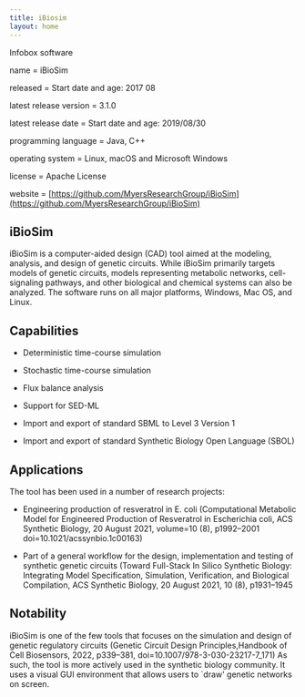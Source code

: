 ```yaml
---
title: iBiosim
layout: home
---
```


Infobox software

name                   = iBioSim

released               = Start date and age: 2017 08

latest release version = 3.1.0

latest release date    = Start date and age: 2019/08/30

programming language   = Java, C++

operating system       = Linux, macOS and Microsoft Windows

license                = Apache License

website                = [https://github.com/MyersResearchGroup/iBioSim](https://github.com/MyersResearchGroup/iBioSim)

iBioSim
-------

iBioSim is a computer-aided design (CAD) tool aimed at the modeling, analysis, and design of genetic circuits. While iBioSim primarily targets models of genetic circuits, models representing metabolic networks, cell-signaling pathways, and other biological and chemical systems can also be analyzed. The software runs on all major platforms, Windows, Mac OS, and Linux.


Capabilities
------------

* Deterministic time-course simulation

* Stochastic time-course simulation

* Flux balance analysis

* Support for SED-ML

* Import and export of standard SBML to Level 3 Version 1

* Import and export of standard Synthetic Biology Open Language (SBOL)

Applications
------------

The tool has been used in a number of research projects:

* Engineering production of resveratrol in E. coli (Computational Metabolic Model for Engineered Production of Resveratrol in Escherichia coli, ACS Synthetic Biology, 20 August 2021, volume=10 (8), p1992–2001 doi=10.1021/acssynbio.1c00163)

* Part of a general workflow for the design, implementation and testing of synthetic genetic circuits (Toward Full-Stack In Silico Synthetic Biology: Integrating Model Specification, Simulation, Verification, and Biological Compilation, ACS Synthetic Biology, 20 August 2021, 10 (8), p1931–1945 

Notability
----------

iBioSim is one of the few tools that focuses on the simulation and design of genetic regulatory circuits (Genetic Circuit Design Principles,Handbook of Cell Biosensors, 2022, p339–381, doi=10.1007/978-3-030-23217-7_171) As such, the tool is more actively used in the synthetic biology community. It uses a visual GUI environment that allows users to `draw' genetic networks on screen.


